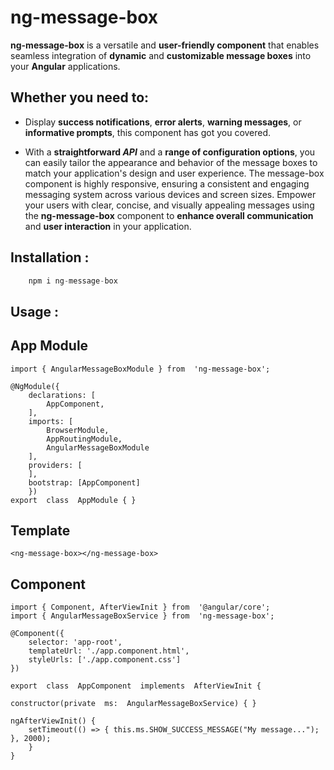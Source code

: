 # ng-message-box
**ng-message-box** is a versatile and **user-friendly component** that enables seamless integration of **dynamic** and **customizable message boxes** into your **Angular** applications. 

## Whether you need to:
* Display **success notifications**, **error alerts**, **warning messages**, or **informative prompts**, this component has got you covered. 

* With a **straightforward *API*** and a **range of configuration options**, you can easily tailor the appearance and behavior of the message boxes to match your application's design and user experience. The message-box component is highly responsive, ensuring a consistent and engaging messaging system across various devices and screen sizes. Empower your users with clear, concise, and visually appealing messages using the **ng-message-box** component to **enhance overall communication** and **user interaction** in your application.

## Installation :
```js
    npm i ng-message-box
```
## Usage :

## App Module

    import { AngularMessageBoxModule } from  'ng-message-box';
    
    @NgModule({
    	declarations: [
    		AppComponent,
    	],
    	imports: [
    		BrowserModule,
    		AppRoutingModule,
    		AngularMessageBoxModule
    	],
    	providers: [
    	],
    	bootstrap: [AppComponent]
    	})
    export  class  AppModule { }

## Template
    <ng-message-box></ng-message-box>

## Component

    import { Component, AfterViewInit } from  '@angular/core';
    import { AngularMessageBoxService } from  'ng-message-box';
    
    @Component({
    	selector: 'app-root',
    	templateUrl: './app.component.html',
    	styleUrls: ['./app.component.css']
    })
    
    export  class  AppComponent  implements  AfterViewInit {
    
    constructor(private  ms:  AngularMessageBoxService) { }
    
    ngAfterViewInit() {
    	setTimeout(() => { this.ms.SHOW_SUCCESS_MESSAGE("My message..."); }, 2000);
    	}
    }
